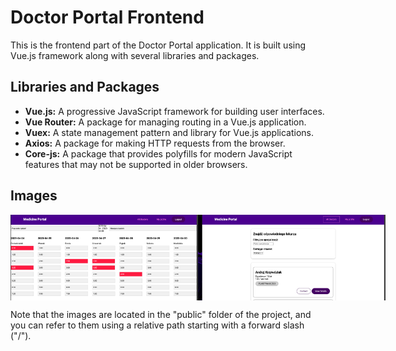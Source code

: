 <h1>Doctor Portal Frontend</h1>
<p>This is the frontend part of the Doctor Portal application. It is built using Vue.js framework along with several libraries and packages.</p>
<h2>Libraries and Packages</h2>
<ul>
  <li><strong>Vue.js:</strong> A progressive JavaScript framework for building user interfaces.</li>
  <li><strong>Vue Router:</strong> A package for managing routing in a Vue.js application.</li>
  <li><strong>Vuex:</strong> A state management pattern and library for Vue.js applications.</li>
  <li><strong>Axios:</strong> A package for making HTTP requests from the browser.</li>
  <li><strong>Core-js:</strong> A package that provides polyfills for modern JavaScript features that may not be supported in older browsers.</li>
</ul>
<h2>Images</h2>
<div style="display: flex;">
  <img src="/public/medicine1.png" alt="Medicine 1" width="300px">
  <img src="/public/medicine2.png" alt="Medicine 2" width="300px">
</div>
<p>Note that the images are located in the "public" folder of the project, and you can refer to them using a relative path starting with a forward slash ("/").</p>

